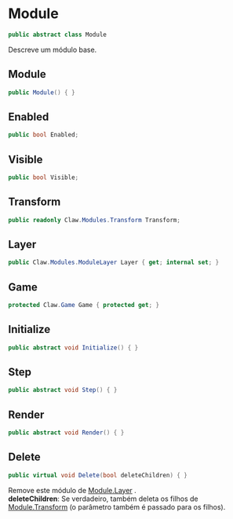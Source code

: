 # Module
```csharp
public abstract class Module
```
Descreve um módulo base.<br />
## Module
```csharp
public Module() { }
```
## Enabled
```csharp
public bool Enabled;
```
## Visible
```csharp
public bool Visible;
```
## Transform
```csharp
public readonly Claw.Modules.Transform Transform;
```
## Layer
```csharp
public Claw.Modules.ModuleLayer Layer { get; internal set; } 
```
## Game
```csharp
protected Claw.Game Game { protected get; } 
```
## Initialize
```csharp
public abstract void Initialize() { }
```
## Step
```csharp
public abstract void Step() { }
```
## Render
```csharp
public abstract void Render() { }
```
## Delete
```csharp
public virtual void Delete(bool deleteChildren) { }
```
Remove este módulo de [Module.Layer](/api/Claw/Modules/Module.md#Layer) .<br />
**deleteChildren**: Se verdadeiro, também deleta os filhos de [Module.Transform](/api/Claw/Modules/Module.md#Transform) (o parâmetro também é passado para os filhos).<br />
